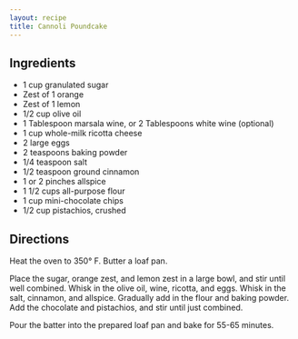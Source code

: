 ```yaml
---
layout: recipe
title: Cannoli Poundcake
---
```


## Ingredients

* 1 cup granulated sugar
* Zest of 1 orange
* Zest of 1 lemon
* 1/2 cup olive oil
* 1 Tablespoon marsala wine, or 2 Tablespoons white wine (optional)
* 1 cup whole-milk ricotta cheese
* 2 large eggs
* 2 teaspoons baking powder
* 1/4 teaspoon salt
* 1/2 teaspoon ground cinnamon
* 1 or 2 pinches allspice
* 1 1/2 cups all-purpose flour
* 1 cup mini-chocolate chips
* 1/2 cup pistachios, crushed

## Directions

Heat the oven to 350° F. Butter a loaf pan.

Place the sugar, orange zest, and lemon zest in a large bowl, and stir
until well combined. Whisk in the olive oil, wine, ricotta, and eggs.
Whisk in the salt, cinnamon, and allspice. Gradually add in the flour
and baking powder. Add the chocolate and pistachios, and stir until just
combined.

Pour the batter into the prepared loaf pan and bake for 55-65 minutes.
